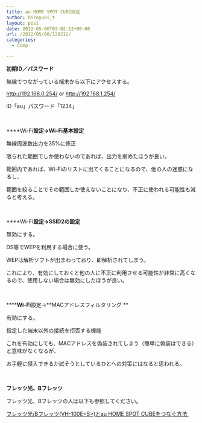 ```yaml
---
title: au HOME SPOT CUBE設定
author: hiroyuki_t
layout: post
date: 2012-05-06T03:02:12+00:00
url: /2012/05/06/120212/
categories:
  - Comp

---
```

**初期ID／パスワード**

無線でつながっている端末から以下にアクセスする。
  
http://192.168.0.254/ or http://192.168.1.254/
  
ID「au」パスワード「1234」

&nbsp;

****Wi-Fi**設定→Wi-Fi基本設定**

無線周波数出力を35%に修正

限られた範囲でしか使わないのであれば、出力を弱めたほうが良い。

範囲内であれば、Wi-Fiのリストに出てくることになるので、他の人の迷惑になるし、

範囲を絞ることでその範囲しか使えないことになり、不正に使われる可能性も減ると考える。

&nbsp;

****Wi-Fi**設定→SSID2の設定**

無効にする。

DS等でWEPを利用する場合に使う。

WEPは解析ソフトが出まわっており、即解析されてしまう。

これにより、有効にしておくと他の人に不正に利用させる可能性が非常に高くなるので、使用しない場合は無効にしたほうが良い。

&nbsp;

******Wi-Fi**設定→**MACアドレスフィルタリング **

有効にする。

指定した端末以外の接続を拒否する機能

これを有効にしても、MACアドレスを偽装されてしまう（簡単に偽装はできる）と意味がなくなるが、

お手軽に侵入できるか試そうとしているひとへの対策にはなると思われる。

&nbsp;

**フレッツ光、Bフレッツ**

フレッツ光、Bフレッツの人は以下も参照してください。

[フレッツ光/Bフレッツ(VH-100E&lt;S&gt;)とau HOME SPOT CUBEをつなぐ方法 ][1]

<p style="text-align: right;">

 [1]: http://d.tflare.com/2012/04/10/055014/ "フレッツ光/Bフレッツ(VH-100E&lt;S&gt;)とau HOME SPOT CUBEをつなぐ方法"